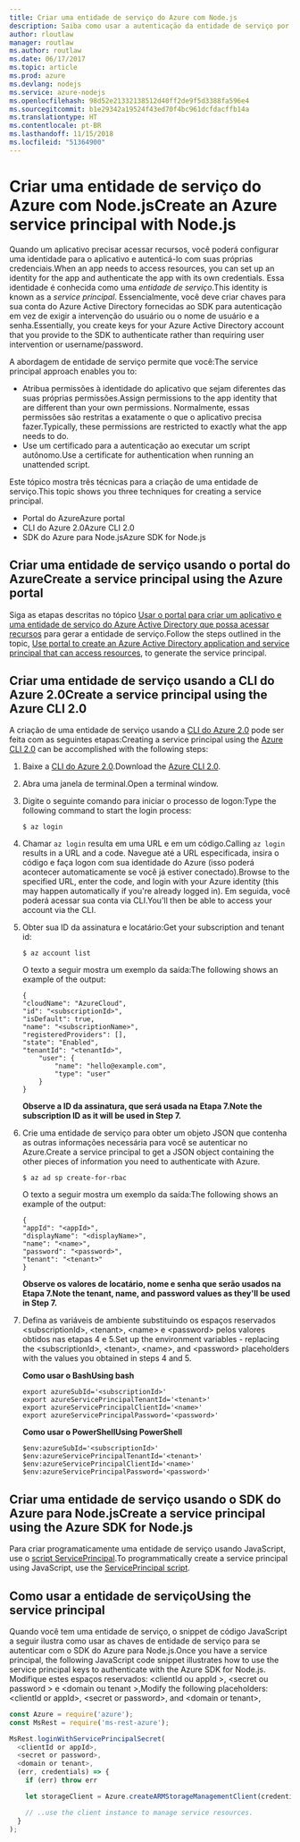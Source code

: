 ```yaml
---
title: Criar uma entidade de serviço do Azure com Node.js
description: Saiba como usar a autenticação da entidade de serviço por meio do Node.js
author: rloutlaw
manager: routlaw
ms.author: routlaw
ms.date: 06/17/2017
ms.topic: article
ms.prod: azure
ms.devlang: nodejs
ms.service: azure-nodejs
ms.openlocfilehash: 98d52e21332138512d40ff2de9f5d3388fa596e4
ms.sourcegitcommit: b1e29342a19524f43ed70f4bc961dcfdacffb14a
ms.translationtype: HT
ms.contentlocale: pt-BR
ms.lasthandoff: 11/15/2018
ms.locfileid: "51364900"
---
```

# <a name="create-an-azure-service-principal-with-nodejs"></a><span data-ttu-id="7eedd-103">Criar uma entidade de serviço do Azure com Node.js</span><span class="sxs-lookup"><span data-stu-id="7eedd-103">Create an Azure service principal with Node.js</span></span> 

<span data-ttu-id="7eedd-104">Quando um aplicativo precisar acessar recursos, você poderá configurar uma identidade para o aplicativo e autenticá-lo com suas próprias credenciais.</span><span class="sxs-lookup"><span data-stu-id="7eedd-104">When an app needs to access resources, you can set up an identity for the app and authenticate the app with its own credentials.</span></span> <span data-ttu-id="7eedd-105">Essa identidade é conhecida como uma *entidade de serviço*.</span><span class="sxs-lookup"><span data-stu-id="7eedd-105">This identity is known as a *service principal*.</span></span> <span data-ttu-id="7eedd-106">Essencialmente, você deve criar chaves para sua conta do Azure Active Directory fornecidas ao SDK para autenticação em vez de exigir a intervenção do usuário ou o nome de usuário e a senha.</span><span class="sxs-lookup"><span data-stu-id="7eedd-106">Essentially, you create keys for your Azure Active Directory account that you provide to the SDK to authenticate rather than requiring user intervention or username/password.</span></span>

<span data-ttu-id="7eedd-107">A abordagem de entidade de serviço permite que você:</span><span class="sxs-lookup"><span data-stu-id="7eedd-107">The service principal approach enables you to:</span></span>
- <span data-ttu-id="7eedd-108">Atribua permissões à identidade do aplicativo que sejam diferentes das suas próprias permissões.</span><span class="sxs-lookup"><span data-stu-id="7eedd-108">Assign permissions to the app identity that are different than your own permissions.</span></span> <span data-ttu-id="7eedd-109">Normalmente, essas permissões são restritas a exatamente o que o aplicativo precisa fazer.</span><span class="sxs-lookup"><span data-stu-id="7eedd-109">Typically, these permissions are restricted to exactly what the app needs to do.</span></span>
- <span data-ttu-id="7eedd-110">Use um certificado para a autenticação ao executar um script autônomo.</span><span class="sxs-lookup"><span data-stu-id="7eedd-110">Use a certificate for authentication when running an unattended script.</span></span>

<span data-ttu-id="7eedd-111">Este tópico mostra três técnicas para a criação de uma entidade de serviço.</span><span class="sxs-lookup"><span data-stu-id="7eedd-111">This topic shows you three techniques for creating a service principal.</span></span>

- <span data-ttu-id="7eedd-112">Portal do Azure</span><span class="sxs-lookup"><span data-stu-id="7eedd-112">Azure portal</span></span>
- <span data-ttu-id="7eedd-113">CLI do Azure 2.0</span><span class="sxs-lookup"><span data-stu-id="7eedd-113">Azure CLI 2.0</span></span>
- <span data-ttu-id="7eedd-114">SDK do Azure para Node.js</span><span class="sxs-lookup"><span data-stu-id="7eedd-114">Azure SDK for Node.js</span></span>

## <a name="create-a-service-principal-using-the-azure-portal"></a><span data-ttu-id="7eedd-115">Criar uma entidade de serviço usando o portal do Azure</span><span class="sxs-lookup"><span data-stu-id="7eedd-115">Create a service principal using the Azure portal</span></span>

<span data-ttu-id="7eedd-116">Siga as etapas descritas no tópico [Usar o portal para criar um aplicativo e uma entidade de serviço do Azure Active Directory que possa acessar recursos](https://azure.microsoft.com/documentation/articles/resource-group-create-service-principal-portal/) para gerar a entidade de serviço.</span><span class="sxs-lookup"><span data-stu-id="7eedd-116">Follow the steps outlined in the topic, [Use portal to create an Azure Active Directory application and service principal that can access resources](https://azure.microsoft.com/documentation/articles/resource-group-create-service-principal-portal/), to generate the service principal.</span></span>

## <a name="create-a-service-principal-using-the-azure-cli-20"></a><span data-ttu-id="7eedd-117">Criar uma entidade de serviço usando a CLI do Azure 2.0</span><span class="sxs-lookup"><span data-stu-id="7eedd-117">Create a service principal using the Azure CLI 2.0</span></span>

<span data-ttu-id="7eedd-118">A criação de uma entidade de serviço usando a [CLI do Azure 2.0](https://docs.microsoft.com/cli/azure/install-az-cli2) pode ser feita com as seguintes etapas:</span><span class="sxs-lookup"><span data-stu-id="7eedd-118">Creating a service principal using the [Azure CLI 2.0](https://docs.microsoft.com/cli/azure/install-az-cli2) can be accomplished with the following steps:</span></span>

1. <span data-ttu-id="7eedd-119">Baixe a [CLI do Azure 2.0](https://docs.microsoft.com/cli/azure/install-az-cli2).</span><span class="sxs-lookup"><span data-stu-id="7eedd-119">Download the [Azure CLI 2.0](https://docs.microsoft.com/cli/azure/install-az-cli2).</span></span>

2. <span data-ttu-id="7eedd-120">Abra uma janela de terminal.</span><span class="sxs-lookup"><span data-stu-id="7eedd-120">Open a terminal window.</span></span>

3. <span data-ttu-id="7eedd-121">Digite o seguinte comando para iniciar o processo de logon:</span><span class="sxs-lookup"><span data-stu-id="7eedd-121">Type the following command to start the login process:</span></span>

    ```shell
    $ az login
    ```

4. <span data-ttu-id="7eedd-122">Chamar `az login` resulta em uma URL e em um código.</span><span class="sxs-lookup"><span data-stu-id="7eedd-122">Calling `az login` results in a URL and a code.</span></span> <span data-ttu-id="7eedd-123">Navegue até a URL especificada, insira o código e faça logon com sua identidade do Azure (isso poderá acontecer automaticamente se você já estiver conectado).</span><span class="sxs-lookup"><span data-stu-id="7eedd-123">Browse to the specified URL, enter the code, and login with your Azure identity (this may happen automatically if you're already logged in).</span></span> <span data-ttu-id="7eedd-124">Em seguida, você poderá acessar sua conta via CLI.</span><span class="sxs-lookup"><span data-stu-id="7eedd-124">You'll then be able to access your account via the CLI.</span></span>

5. <span data-ttu-id="7eedd-125">Obter sua ID da assinatura e locatário:</span><span class="sxs-lookup"><span data-stu-id="7eedd-125">Get your subscription and tenant id:</span></span>

    ```shell
    $ az account list
    ```

    <span data-ttu-id="7eedd-126">O texto a seguir mostra um exemplo da saída:</span><span class="sxs-lookup"><span data-stu-id="7eedd-126">The following shows an example of the output:</span></span>

    ```shell
    {
    "cloudName": "AzureCloud",
    "id": "<subscriptionId>",
    "isDefault": true,
    "name": "<subscriptionName>",
    "registeredProviders": [],
    "state": "Enabled",
    "tenantId": "<tenantId>",
        "user": {
            "name": "hello@example.com",
            "type": "user"
        }
    }
    ```

    <span data-ttu-id="7eedd-127">**Observe a ID da assinatura, que será usada na Etapa 7.**</span><span class="sxs-lookup"><span data-stu-id="7eedd-127">**Note the subscription ID as it will be used in Step 7.**</span></span>

6. <span data-ttu-id="7eedd-128">Crie uma entidade de serviço para obter um objeto JSON que contenha as outras informações necessária para você se autenticar no Azure.</span><span class="sxs-lookup"><span data-stu-id="7eedd-128">Create a service principal to get a JSON object containing the other pieces of information you need to authenticate with Azure.</span></span>

    ```shell
    $ az ad sp create-for-rbac
    ```

    <span data-ttu-id="7eedd-129">O texto a seguir mostra um exemplo da saída:</span><span class="sxs-lookup"><span data-stu-id="7eedd-129">The following shows an example of the output:</span></span>

    ```shell
    {
    "appId": "<appId>",
    "displayName": "<displayName>",
    "name": "<name>",
    "password": "<password>",
    "tenant": "<tenant>"
    }
    ```

    <span data-ttu-id="7eedd-130">**Observe os valores de locatário, nome e senha que serão usados na Etapa 7.**</span><span class="sxs-lookup"><span data-stu-id="7eedd-130">**Note the tenant, name, and password values as they'll be used in Step 7.**</span></span>

7. <span data-ttu-id="7eedd-131">Defina as variáveis de ambiente substituindo os espaços reservados &lt;subscriptionId>, &lt;tenant>, &lt;name> e &lt;password> pelos valores obtidos nas etapas 4 e 5.</span><span class="sxs-lookup"><span data-stu-id="7eedd-131">Set up the environment variables - replacing the &lt;subscriptionId>, &lt;tenant>, &lt;name>, and &lt;password> placeholders with the values you obtained in steps 4 and 5.</span></span> 

    <span data-ttu-id="7eedd-132">**Como usar o Bash**</span><span class="sxs-lookup"><span data-stu-id="7eedd-132">**Using bash**</span></span>

    ```shell
    export azureSubId='<subscriptionId>'
    export azureServicePrincipalTenantId='<tenant>'
    export azureServicePrincipalClientId='<name>'
    export azureServicePrincipalPassword='<password>'
    ```

    <span data-ttu-id="7eedd-133">**Como usar o PowerShell**</span><span class="sxs-lookup"><span data-stu-id="7eedd-133">**Using PowerShell**</span></span>

    ```shell
    $env:azureSubId='<subscriptionId>'
    $env:azureServicePrincipalTenantId='<tenant>'
    $env:azureServicePrincipalClientId='<name>'
    $env:azureServicePrincipalPassword='<password>'
    ```

## <a name="create-a-service-principal-using-the-azure-sdk-for-nodejs"></a><span data-ttu-id="7eedd-134">Criar uma entidade de serviço usando o SDK do Azure para Node.js</span><span class="sxs-lookup"><span data-stu-id="7eedd-134">Create a service principal using the Azure SDK for Node.js</span></span>

<span data-ttu-id="7eedd-135">Para criar programaticamente uma entidade de serviço usando JavaScript, use o [script ServicePrincipal](https://github.com/Azure/azure-sdk-for-node/tree/master/Documentation/ServicePrincipal).</span><span class="sxs-lookup"><span data-stu-id="7eedd-135">To programmatically create a service principal using JavaScript, use the [ServicePrincipal script](https://github.com/Azure/azure-sdk-for-node/tree/master/Documentation/ServicePrincipal).</span></span>   

## <a name="using-the-service-principal"></a><span data-ttu-id="7eedd-136">Como usar a entidade de serviço</span><span class="sxs-lookup"><span data-stu-id="7eedd-136">Using the service principal</span></span>

<span data-ttu-id="7eedd-137">Quando você tem uma entidade de serviço, o snippet de código JavaScript a seguir ilustra como usar as chaves de entidade de serviço para se autenticar com o SDK do Azure para Node.js.</span><span class="sxs-lookup"><span data-stu-id="7eedd-137">Once you have a service principal, the following JavaScript code snippet illustrates how to use the service principal keys to authenticate with the Azure SDK for Node.js.</span></span> <span data-ttu-id="7eedd-138">Modifique estes espaços reservados: &lt;clientId ou appId >, &lt;secret ou password > e &lt;domain ou tenant >,</span><span class="sxs-lookup"><span data-stu-id="7eedd-138">Modify the following placeholders: &lt;clientId or appId>, &lt;secret or password>, and &lt;domain or tenant>,</span></span>

```javascript
const Azure = require('azure');
const MsRest = require('ms-rest-azure');

MsRest.loginWithServicePrincipalSecret(
  <clientId or appId>,
  <secret or password>,
  <domain or tenant>,
  (err, credentials) => {
    if (err) throw err

    let storageClient = Azure.createARMStorageManagementClient(credentials, '<azure-subscription-id>');

    // ..use the client instance to manage service resources.
  }
);
```
